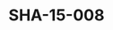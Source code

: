 ---
pid: SHA-15-008
title: SHA-15-008
language: en
original_label: 
rights: Sharhabil Ahmed
location_of_original: Sharhabil Ahmed
photographer_or_studio: 
scanned_from: photograph 12.2 by 16.5
_date: '1962'
location: Ethiopia, Addis Ababa
description: Sharhabil Ahmed and other musicians performing in the national theater
additional_notes: 
permission_display: 'yes'
on_server: 'no'
on_website: 'no'
permalink: /photopages/en/SHA-15-008
layout: photo-page
---